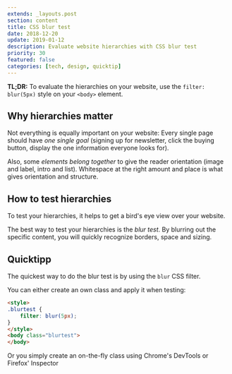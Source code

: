 ```yaml
---
extends: _layouts.post
section: content
title: CSS blur test
date: 2018-12-20
update: 2019-01-12
description: Evaluate website hierarchies with CSS blur test
priority: 30
featured: false
categories: [tech, design, quicktip]
---
```


**TL;DR:** To evaluate the hierarchies on your website, use the `filter: blur(5px)` style on your `<body>` element.

## Why hierarchies matter

Not everything is equally important on your website: Every single page should have *one single goal* (signing up for newsletter, click the buying button, display the one information everyone looks for).

Also, some *elements belong together* to give the reader orientation (image and label, intro and list). Whitespace at the right amount and place is what gives orientation and structure.

## How to test hierarchies

To test your hierarchies, it helps to get a bird's eye view over your website.

The best way to test your hierarchies is the *blur test*. By blurring out the specific content, you will quickly recognize borders, space and sizing.

## Quicktipp

The quickest way to do the blur test is by using the `blur` CSS filter.

You can either create an own class and apply it when testing:

```html
<style>
.blurtest {
    filter: blur(5px);
}
</style>
<body class="blurtest">
</body>
```

Or you simply create an on-the-fly class using Chrome's DevTools or Firefox' Inspector

<img class="border-2 rounded border-grey shadow-inline" src="/assets/img/articles/inspector.png" alt="">
